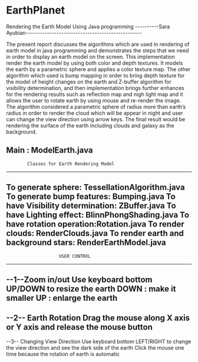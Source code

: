 # EarthPlanet

Rendering the Earth Model Using Java programming
----------Sara Ayubian-------------------------------------------------
                                                                                    
The present report discusses the algorithms which are used in rendering of earth model in java programming and demonstrates the steps that we need in order to display an earth model on the screen. This implementation render the earth model by using both color and depth textures. It models the earth by a parametric sphere and applies a color texture map. The other algorithm which used is bump mapping in order to bring depth texture for the model of height changes on the earth and Z-buffer algorithm for visibility determination, and then implementation brings further enhances for the rendering results such as reflection map and nigh light map and it allows the user to rotate earth by using mouse and re-render the image. The algorithm considered a parametric sphere of radius more than earth’s radius in order to render the cloud which will be appear in night and user can change the view direction using arrow keys. The final result would be rendering the surface of the earth including clouds and galaxy as the background.

Main : ModelEarth.java
-------------------------------------------------------------
            Classes for Earth Rendering Model
-------------------------------------------------------------
To generate sphere: TessellationAlgorithm.java 
To generate bump features: Bumping.java 
To have Visibility determination: ZBuffer.java
To have Lighting effect: BlinnPhongShading.java
To have rotation operation:Rotation.java 
To render clouds: RenderClouds.java
To render earth and background stars: RenderEarthModel.java
----------------------------------------------
                        USER CONTROL
----------------------------------------------
--1--Zoom in/out
Use  keyboard bottom UP/DOWN to resize the earth
DOWN : make it smaller
UP : enlarge the earth 
-----------------------------------------------------
--2-- Earth Rotation
Drag the mouse along X axis or Y axis and release the mouse button
------------------------------------------------------
--3-- Changing View Direction
Use  keyboard bottom  LEFT/RIGHT to change the view direction and see the dark side of the earth
 Click the mouse one time because the rotation of earth is automatic
